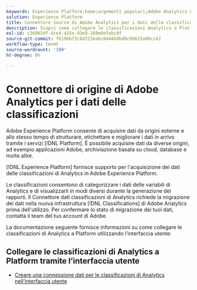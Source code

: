 ```yaml
---
keywords: Experience Platform;home;argomenti popolari;Adobe Analytics Classifications Source Connector
solution: Experience Platform
title: Connettore Source di Adobe Analytics per i dati delle classificazioni
description: Scopri come collegare le classificazioni Analytics a Platform utilizzando l’interfaccia utente
exl-id: c26002df-dce4-415e-93e9-268e0efebc9f
source-git-commit: f619bbf2c8d313eabc6444b4bd8c09615a00cc42
workflow-type: tm+mt
source-wordcount: '180'
ht-degree: 0%

---
```


# Connettore di origine di Adobe Analytics per i dati delle classificazioni

Adobe Experience Platform consente di acquisire dati da origini esterne e allo stesso tempo di strutturare, etichettare e migliorare i dati in arrivo tramite i servizi [!DNL Platform]. È possibile acquisire dati da diverse origini, ad esempio applicazioni Adobe, archiviazione basata su cloud, database e molte altre.

[!DNL Experience Platform] fornisce supporto per l&#39;acquisizione dei dati delle classificazioni di Analytics in Adobe Experience Platform.

Le classificazioni consentono di categorizzare i dati delle variabili di Analytics e di visualizzarli in modi diversi durante la generazione dei rapporti. Il Connettore dati classificazioni di Analytics richiede la migrazione dei dati nella nuova infrastruttura [!DNL Classifications] di Adobe Analytics prima dell&#39;utilizzo. Per confermare lo stato di migrazione dei tuoi dati, contatta il team del tuo account di Adobe.

La documentazione seguente fornisce informazioni su come collegare le classificazioni di Analytics a Platform utilizzando l’interfaccia utente:

## Collegare le classificazioni di Analytics a Platform tramite l’interfaccia utente

- [Creare una connessione dati per le classificazioni di Analytics nell’interfaccia utente](../../tutorials/ui/create/adobe-applications/classifications.md)
